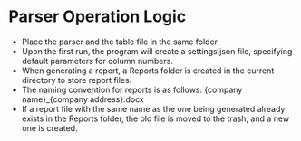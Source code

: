 # Parser Operation Logic

- Place the parser and the table file in the same folder.
- Upon the first run, the program will create a settings.json file, specifying default parameters for column numbers.
- When generating a report, a Reports folder is created in the current directory to store report files.
- The naming convention for reports is as follows: {company name}_{company address}.docx
- If a report file with the same name as the one being generated already exists in the Reports folder, the old file is moved to the trash, and a new one is created.
